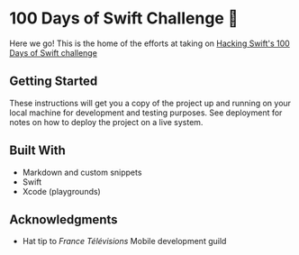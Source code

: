 # 100 Days of Swift Challenge :rocket:

Here we go! This is the home of the efforts at taking on [Hacking Swift's 100 Days of Swift challenge](https://www.hackingwithswift.com/100)

## Getting Started
These instructions will get you a copy of the project up and running on your local machine for development and testing purposes. See deployment for notes on how to deploy the project on a live system.


## Built With
* Markdown and custom snippets
* Swift
* Xcode (playgrounds)


## Acknowledgments
* Hat tip to *France Télévisions* Mobile development guild